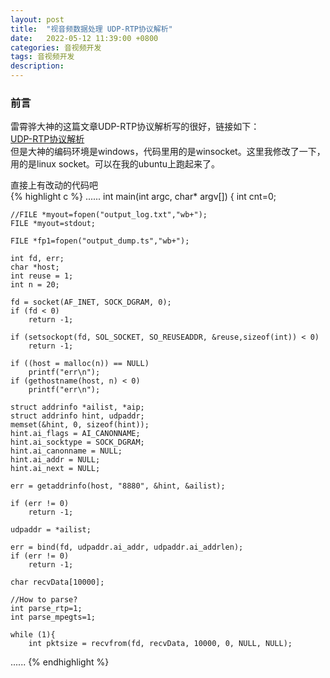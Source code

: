 ```yaml
---
layout: post
title:  "视音频数据处理 UDP-RTP协议解析"
date:   2022-05-12 11:39:00 +0800
categories: 音视频开发
tags: 音视频开发
description:
---
```


### 前言    
雷霄骅大神的这篇文章UDP-RTP协议解析写的很好，链接如下：       
[UDP-RTP协议解析](https://blog.csdn.net/leixiaohua1020/article/details/50535230#t3)    
但是大神的编码环境是windows，代码里用的是winsocket。这里我修改了一下，用的是linux socket。可以在我的ubuntu上跑起来了。          

直接上有改动的代码吧            
{% highlight c %}
......
int main(int argc, char* argv[])
{
	int cnt=0;

	//FILE *myout=fopen("output_log.txt","wb+");
	FILE *myout=stdout;

	FILE *fp1=fopen("output_dump.ts","wb+");

	int fd, err;
	char *host;
	int reuse = 1;
	int n = 20;

	fd = socket(AF_INET, SOCK_DGRAM, 0);
	if (fd < 0)
		return -1;

	if (setsockopt(fd, SOL_SOCKET, SO_REUSEADDR, &reuse,sizeof(int)) < 0)
		return -1;

	if ((host = malloc(n)) == NULL)
		printf("err\n");
	if (gethostname(host, n) < 0)
		printf("err\n");

	struct addrinfo	*ailist, *aip;
	struct addrinfo	hint, udpaddr;
	memset(&hint, 0, sizeof(hint));
	hint.ai_flags = AI_CANONNAME;
	hint.ai_socktype = SOCK_DGRAM;
	hint.ai_canonname = NULL;
	hint.ai_addr = NULL;
	hint.ai_next = NULL;

	err = getaddrinfo(host, "8880", &hint, &ailist);

	if (err != 0)
		return -1;

	udpaddr = *ailist;

	err = bind(fd, udpaddr.ai_addr, udpaddr.ai_addrlen);
	if (err != 0)
		return -1;

	char recvData[10000];

	//How to parse?
	int parse_rtp=1;
	int parse_mpegts=1;

	while (1){
		int pktsize = recvfrom(fd, recvData, 10000, 0, NULL, NULL);
......
{% endhighlight %}
